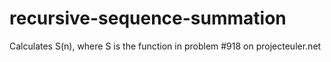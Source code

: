 # recursive-sequence-summation
Calculates S(n), where S is the function in problem #918 on projecteuler.net
